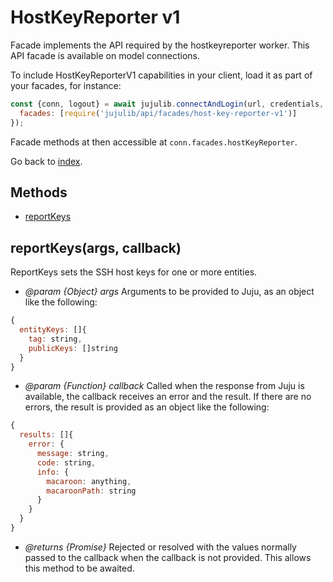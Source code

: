 <!---
NOTE: this file has been generated by the doc command in js-libjuju
on Fri 2018/11/09 14:32:38 UTC. Do not manually edit this file.
--->
# HostKeyReporter v1

Facade implements the API required by the hostkeyreporter worker.
This API facade is available on model connections.

To include HostKeyReporterV1 capabilities in your client, load it as
part of your facades, for instance:
```javascript
const {conn, logout} = await jujulib.connectAndLogin(url, credentials, {
  facades: [require('jujulib/api/facades/host-key-reporter-v1')]
});
```
Facade methods at then accessible at `conn.facades.hostKeyReporter`.

Go back to [index](index.md).

## Methods
- [reportKeys](#reportKeysargs-callback)

## reportKeys(args, callback)
ReportKeys sets the SSH host keys for one or more entities.

- *@param {Object} args* Arguments to be provided to Juju, as an object like
  the following:
```javascript
{
  entityKeys: []{
    tag: string,
    publicKeys: []string
  }
}
```
- *@param {Function} callback* Called when the response from Juju is available,
  the callback receives an error and the result. If there are no errors, the
  result is provided as an object like the following:
```javascript
{
  results: []{
    error: {
      message: string,
      code: string,
      info: {
        macaroon: anything,
        macaroonPath: string
      }
    }
  }
}
```
- *@returns {Promise}* Rejected or resolved with the values normally passed to
  the callback when the callback is not provided.
  This allows this method to be awaited.